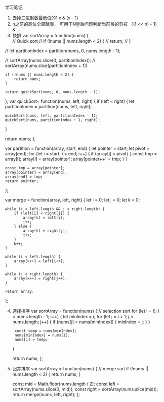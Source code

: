 学习笔记
1. 去掉二进制数最低位的1
x & (x - 1)
2. n之前的高位全部赋零， 可用于N皇后问题判断当前层的剪枝
（(1 << n) - 1）& ...
3. 快排
var sortArray = function(nums) {    
    // Quick sort
//     if (!nums || nums.length < 2) {
//         return;
//     }
    
//     let partitionIndex = partition(nums, 0, nums.length - 1);
    
//     sortArray(nums.slice(0, partitionIndex));
//     sortArray(nums.slice(partitionIndex + 1))
    
    if (!nums || nums.length < 2) {
        return nums;
    }
    
    return quickSort(nums, 0, nums.length - 1); 
};
var quickSort= function(nums, left, right) {
  if (left < right) {
    let partitionIndex = partition(nums, left, right);
    
    quickSort(nums, left, partitionIndex - 1);
    quickSort(nums, partitionIndex + 1, right);
  }  
    
  return nums;
};

var partition = function(array, start, end) {
    let pointer = start;
    let pivot = array[end];
    for (let i = start; i < end; i++) {
        if (array[i] < pivot) {
            const tmp = array[i];
            array[i] = array[pointer];
            array[pointer++] = tmp;
        }
    } 

    const tmp = array[pointer];
    array[pointer] = array[end];
    array[end] = tmp;
    return pointer;
};

var merge = function(array, left, right) {
    let i = 0;
    let j = 0;
    let k = 0;

    while (i < left.length && j < right.length) {
        if (left[i] < right[j]) {
            array[k] = left[i];
            i++;
        } else {
            array[k] = right[j];
            j++;
        }
        k++;
    }

    while (i < left.length) {
        array[k++] = left[i++];
    }

    while (j < right.length) {
        array[k++] = right[j++];
    }

    return array;
};

4. 选择排序
var sortArray = function(nums) {
    // selection sort
    for (let i = 0; i < nums.length - 1; i++) {
        let minIndex = i;
        for (let j = i + 1; j < nums.length; j++) {
            if (nums[j] < nums[minIndex]) {
                minIndex = j;
            }
        }
        
        const temp = nums[minIndex];
        nums[minIndex] = nums[i];
        nums[i] = temp;
    }
    
    return nums;
};
5. 归并排序
var sortArray = function(nums) {
    // merge sort
    if (!nums || nums.length < 2) {
        return nums;
    }
    
    const mid = Math.floor(nums.length / 2);
    const left = sortArray(nums.slice(0, mid));
    const right = sortArray(nums.slice(mid));
    return merge(nums, left, right);
};